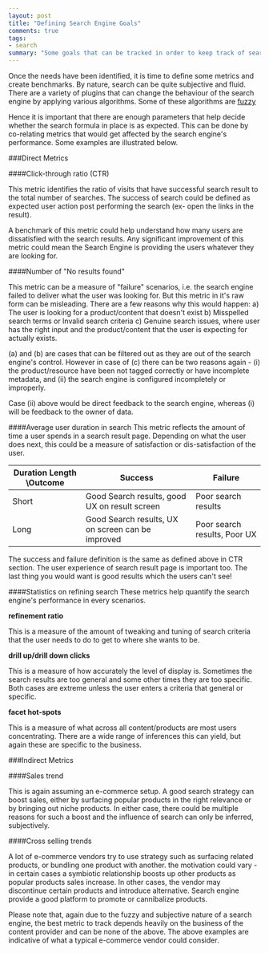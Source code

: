 ```yaml
--- 
layout: post
title: "Defining Search Engine Goals"
comments: true
tags:
- search
summary: "Some goals that can be tracked in order to keep track of search engine implementation."
---
```


Once the needs have been identified, it is time to define some metrics and create benchmarks. By nature, search can be quite subjective and fluid. There are a variety of plugins that can change the behaviour of the search engine by applying various algorithms. Some of these algorithms are [fuzzy](http://en.wikipedia.org/wiki/Fuzzy_logic)

Hence it is important that there are enough parameters that help decide whether the search formula in place is as expected. This can be done by co-relating metrics that would get affected by the search engine's performance. Some examples are illustrated below.

###Direct Metrics

####Click-through ratio (CTR)

This metric identifies the ratio of visits that have successful search result to the total number of searches. The success of search could be defined as expected user action post performing the search (ex- open the links in the result).

A benchmark of this metric could help understand how many users are dissatisfied with the search results. Any significant improvement of this metric could mean the Search Engine is providing the users whatever they are looking for.

####Number of "No results found"

This metric can be a measure of "failure" scenarios, i.e. the search engine failed to deliver what the user was looking for. But this metric in it's raw form can be misleading. There are a few reasons why this would happen:
a) The user is looking for a product/content that doesn't exist
b) Misspelled search terms or Invalid search criteria
c) Genuine search issues, where user has the right input and the product/content that the user is expecting for actually exists.

(a) and (b) are cases that can be filtered out as they are out of the search engine's control. However in case of (c) there can be two reasons again - (i) the product/resource have been not tagged correctly or have incomplete metadata, and (ii) the search engine is configured incompletely or improperly.

Case (ii) above would be direct feedback to the search engine, whereas (i) will be feedback to the owner of data.


####Average user duration in search
This metric reflects the amount of time a user spends in a search result page. Depending on what the user does next, this could be a measure of satisfaction or dis-satisfaction of the user. 

Duration Length \Outcome|Success|Failure
---|---	|---
Short|Good Search results, good UX on result screen|Poor search results
Long|Good Search results, UX on screen can be improved|Poor search results, Poor UX|

The success and failure definition is the same as defined above in CTR section. The user experience of search result page is important too. The last thing you would want is good results which the users can't see!

####Statistics on refining search
These metrics help quantify the search engine's performance in every scenarios.

**refinement ratio**

This is a measure of the amount of tweaking and tuning of search criteria that the user needs to do to get to where she wants to be.

**drill up/drill down clicks**

This is a measure of how accurately the level of display is. Sometimes the search results are too general and some other times they are too specific. Both cases are extreme unless the user enters a criteria that general or specific.

**facet hot-spots**

This is a measure of what across all content/products are most users concentrating. There are a wide range of inferences this can yield, but again these are specific to the business.


###Indirect Metrics

####Sales trend

This is again assuming an e-commerce setup. A good search strategy can boost sales, either by surfacing popular products in the right relevance or by bringing out niche products. In either case, there could be multiple reasons for such a boost and the influence of search can only be inferred, subjectively. 

####Cross selling trends

A lot of e-commerce vendors try to use strategy such as surfacing related products, or bundling one product with another. the motivation could vary - in certain cases a symbiotic relationship boosts up other products as popular products sales increase. In other cases, the vendor may discontinue certain products and introduce alternative. Search engine provide a good platform to promote or cannibalize products.

Please note that, again due to the fuzzy and subjective nature of a search engine, the best metric to track depends heavily on the business of the content provider and can be none of the above. The above examples are indicative of what a typical e-commerce vendor could consider.